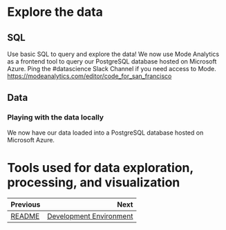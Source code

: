 # Explore the data
## SQL
Use basic SQL to query and explore the data! We now use Mode Analytics as a frontend tool to query our PostgreSQL database hosted on Microsoft Azure. Ping the #datascience Slack Channel if you need access to Mode.
https://modeanalytics.com/editor/code_for_san_francisco

## Data

### Playing with the data locally
We now have our data loaded into a PostgreSQL database hosted on Microsoft Azure. 


# Tools used for data exploration, processing, and visualization

| Previous | Next |
|:---------|-----:|
| [README](./README.md) | [Development Environment](./02_development_environment.md) |
